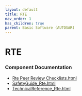 ```yaml
---
layout: default
title: RTE
nav_order: 1
has_children: true
parent: Basic Software (AUTOSAR)
---
```

# RTE
### Component Documentation

- [Rte Peer Review Checklists.html](doc/Rte%20Peer%20Review%20Checklists.html)
- [SafetyGuide_Rte.html](doc/SafetyGuide_Rte.html)
- [TechnicalReference_Rte.html](doc/TechnicalReference_Rte.html)

